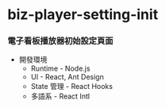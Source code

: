 # biz-player-setting-init
### 電子看板播放器初始設定頁面
* 開發環境
  * Runtime - Node.js
  * UI - React, Ant Design
  * State 管理 - React Hooks
  * 多語系 - React Intl
